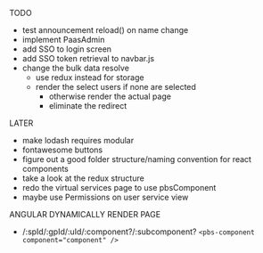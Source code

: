 TODO

- test announcement reload() on name change
- implement PaasAdmin
- add SSO to login screen
- add SSO token retrieval to navbar.js
- change the bulk data resolve
  - use redux instead for storage
  - render the select users if none are selected
    - otherwise render the actual page
    - eliminate the redirect

LATER

- make lodash requires modular
- fontawesome buttons
- figure out a good folder structure/naming convention for react components
- take a look at the redux structure
- redo the virtual services page to use pbsComponent
- maybe use Permissions on user service view

ANGULAR DYNAMICALLY RENDER PAGE

- /:spId/:gpId/:uId/:component?/:subcomponent?
  `<pbs-component component="component" />`
